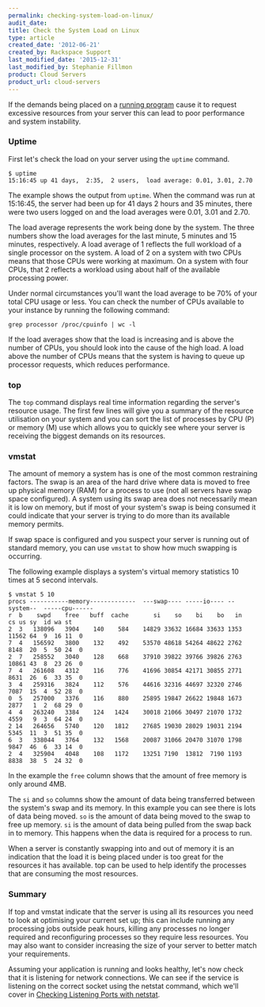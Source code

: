 ```yaml
---
permalink: checking-system-load-on-linux/
audit_date:
title: Check the System Load on Linux
type: article
created_date: '2012-06-21'
created_by: Rackspace Support
last_modified_date: '2015-12-31'
last_modified_by: Stephanie Fillmon
product: Cloud Servers
product_url: cloud-servers
---
```


If the demands being placed on a [running program](/how-to/checking-running-services-on-linux)
cause it to request excessive resources from your server this can lead
to poor performance and system instability.

### Uptime

First let's check the load on your server using the `uptime` command.

    $ uptime
    15:16:45 up 41 days,  2:35,  2 users,  load average: 0.01, 3.01, 2.70

The example shows the output from `uptime`. When the command was run at
15:16:45, the server had been up for 41 days 2 hours and 35 minutes,
there were two users logged on and the load averages were 0.01, 3.01 and
2.70.

The load average represents the work being done by the system. The
three numbers show the load averages for the last minute, 5 minutes and
15 minutes, respectively. A load average of 1 reflects the
full workload of a single processor on the system. A load
of 2 on a system with two CPUs means that
those CPUs were working at maximum. On a
system with four CPUs, that 2 reflects a workload using about half of
the available processing power.

Under normal circumstances you'll want the load average to be 70% of
your total CPU usage or less. You can check the number of CPUs available
to your instance by running the following command:

    grep processor /proc/cpuinfo | wc -l

If the load averages show that the load is increasing and is above the
number of CPUs, you should look into the cause of the high load. A load
above the number of CPUs means that the system is having to queue up
processor requests, which reduces performance.

### top

The `top` command displays real time information regarding the server's
resource usage. The first few lines will give you a summary of the
resource utilisation on your system and you can sort the list of
processes by CPU (P) or memory (M) use which allows you to quickly see
where your server is receiving the biggest demands on its resources.

### vmstat

The amount of memory a system has is one of the most common restraining
factors. The swap is an area of the hard drive where data is moved to
free up physical memory (RAM) for a process to use (not all servers have
swap space configured). A system using its swap area does not
necessarily mean it is low on memory, but if most of your system's swap
is being consumed it could indicate that your server is trying to do
more than its available memory permits.

If swap space is configured and you suspect your server is running out
of standard memory, you can use `vmstat` to show how much swapping is
occurring.

The following example displays a system's virtual memory statistics 10
times at 5 second intervals.

    $ vmstat 5 10
    procs -----------memory-------------  ---swap---- -----io---- --system--  -----cpu------
    r  b    swpd    free   buff  cache       si    so    bi    bo   in    cs us sy  id wa st
    2  3   138096   3904    140    584    14829 33632 16684 33633 1353 11562 64  9  16 11  0
    7  4   156592   3800    132    492    53570 48618 54264 48622 2762 8148  20  5  50 24  0
    2  7   258552   3040    128    668    37910 39822 39766 39826 2763 10861 43  8  23 26  0
    7  4   261608   4312    116    776    41696 30854 42171 30855 2771 8631  26  6  33 35  0
    3  4   259316   3824    112    576    44616 32316 44697 32320 2746 7087  15  4  52 28  0
    0  5   257000   3376    116    880    25895 19847 26622 19848 1673 2877   1  2  68 29  0
    4  4   263240   3384    124   1424    30018 21066 30497 21070 1732 4559   9  3  64 24  0
    2 14   264656   5740    120   1812    27685 19030 28029 19031 2194 5345  11  3  51 35  0
    6  3   338044   3764    132   1568    20087 31066 20470 31070 1798 9847  46  6  33 14  0
    2  4   325904   4048    108   1172    13251 7190  13812  7190 1193 8838  38  5  24 32  0

In the example the `free` column shows that the amount of free memory is
only around 4MB.

The `si` and `so` columns show the amount of data being transferred
between the system's swap and its memory. In this example you can see
there is lots of data being moved. `so` is the amount of data being
moved to the swap to free up memory. `si` is the amount of data being
pulled from the swap back in to memory. This happens when the data is
required for a process to run.

When a server is constantly swapping into and out of memory it is an
indication that the load it is being placed under is too great for the
resources it has available. top can be used to help identify the
processes that are consuming the most resources.

### Summary

If top and vmstat indicate that the server is using all its resources
you need to look at optimising your current set up; this can include
running any processing jobs outside peak hours, killing any processes no
longer required and reconfiguring processes so they require less
resources. You may also want to consider increasing the size of your
server to better match your requirements.

Assuming your application is running and looks healthy, let's now check
that it is listening for network connections. We can see if the service
is listening on the correct socket using the netstat command, which
we'll cover in [Checking Listening Ports with netstat](/how-to/checking-listening-ports-with-netstat).
